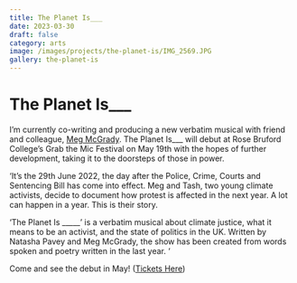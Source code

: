 ```yaml
---
title: The Planet Is___
date: 2023-03-30
draft: false
category: arts
image: /images/projects/the-planet-is/IMG_2569.JPG
gallery: the-planet-is
---
```

# The Planet Is___

I’m currently co-writing and producing a new verbatim musical with friend and colleague, [Meg McGrady](https://www.megmcgrady.co.uk/theplanetis). The Planet Is___ will debut at Rose Bruford College’s Grab the Mic Festival on May 19th with the hopes of further development, taking it to the doorsteps of those in power.

‘It’s the 29th June 2022, the day after the Police, Crime, Courts and Sentencing Bill has come into effect. Meg and Tash, two young climate activists, decide to document how protest is affected in the next year. A lot can happen in a year. This is their story. 

‘The Planet Is _____’ is a verbatim musical about climate justice, what it means to be an activist, and the state of politics in the UK. Written by Natasha Pavey and Meg McGrady, the show has been created from words spoken and poetry written in the last year. ‘

Come and see the debut in May! ([Tickets Here](https://www.eventbrite.co.uk/e/grab-the-mic-sharings-from-emerging-artists-tickets-612370305067))

